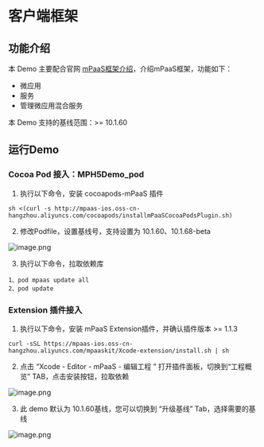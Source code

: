 # 客户端框架

<a name="UgzsB"></a>
## 功能介绍
本 Demo 主要配合官网 [mPaaS框架介绍](https://help.aliyun.com/document_detail/51741.html?spm=a2c4g.11186623.6.624.3d6747c4iNZKE2)，介绍mPaaS框架，功能如下：

- 微应用
- 服务
- 管理微应用混合服务

本 Demo 支持的基线范围：>= 10.1.60

<a name="jFPNB"></a>
## 运行Demo
<a name="teHcF"></a>
### Cocoa Pod 接入：MPH5Demo_pod

1. 执行以下命令，安装 cocoapods-mPaaS 插件 
```shell
sh <(curl -s http://mpaas-ios.oss-cn-hangzhou.aliyuncs.com/cocoapods/installmPaaSCocoaPodsPlugin.sh)
```

2. 修改Podfile，设置基线号，支持设置为 10.1.60、10.1.68-beta

![image.png](https://intranetproxy.alipay.com/skylark/lark/0/2020/png/271/1584683006252-99eb78eb-c84c-4e70-965b-16677a837aa7.png#align=left&display=inline&height=203&name=image.png&originHeight=406&originWidth=1332&size=178450&status=done&style=none&width=666)

3. 执行以下命令，拉取依赖库
```shell
1、pod mpaas update all
2、pod update
```

<a name="zlIkG"></a>
### Extension 插件接入

1. 执行以下命令，安装 mPaaS Extension插件，并确认插件版本 >= 1.1.3
```shell
curl -sSL https://mpaas-ios.oss-cn-hangzhou.aliyuncs.com/mpaaskit/Xcode-extension/install.sh | sh
```

2. 点击 “Xcode - Editor - mPaaS - 编辑工程 ” 打开插件面板，切换到“工程概览” TAB，点击安装按钮，拉取依赖

![image.png](https://intranetproxy.alipay.com/skylark/lark/0/2020/png/271/1584697775625-1dd4eddb-a546-47e7-936d-64bf47d3869c.png#align=left&display=inline&height=301&name=image.png&originHeight=1202&originWidth=1800&size=572760&status=done&style=none&width=450)

3. 此 demo 默认为 10.1.60基线，您可以切换到 “升级基线” Tab，选择需要的基线

![image.png](https://intranetproxy.alipay.com/skylark/lark/0/2020/png/271/1584697976214-dcac8f48-58ad-4d74-9f32-cc65a6825780.png#align=left&display=inline&height=301&name=image.png&originHeight=1202&originWidth=1800&size=649170&status=done&style=none&width=450)
